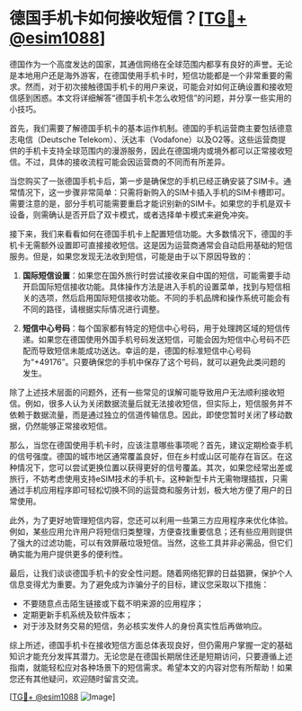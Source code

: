 # 德国手机卡如何接收短信？[[TG💪+ @esim1088](https://t.me/s/esim1088)]

德国作为一个高度发达的国家，其通信网络在全球范围内都享有良好的声誉。无论是本地用户还是海外游客，在德国使用手机卡时，短信功能都是一个非常重要的需求。然而，对于初次接触德国手机卡的用户来说，可能会对如何正确设置和接收短信感到困惑。本文将详细解答“德国手机卡怎么收短信”的问题，并分享一些实用的小技巧。

首先，我们需要了解德国手机卡的基本运作机制。德国的手机运营商主要包括德意志电信（Deutsche Telekom）、沃达丰（Vodafone）以及O2等。这些运营商提供的手机卡支持全球范围内的漫游服务，因此在德国境内或境外都可以正常接收短信。不过，具体的接收流程可能会因运营商的不同而有所差异。

当您购买了一张德国手机卡后，第一步是确保您的手机已经正确安装了SIM卡。通常情况下，这一步骤非常简单：只需将新购入的SIM卡插入手机的SIM卡槽即可。需要注意的是，部分手机可能需要重启才能识别新的SIM卡。如果您的手机是双卡设备，则需确认是否开启了双卡模式，或者选择单卡模式来避免冲突。

接下来，我们来看看如何在德国手机卡上配置短信功能。大多数情况下，德国的手机卡无需额外设置即可直接接收短信。这是因为运营商通常会自动启用基础的短信服务。但是，如果您发现无法收到短信，可能是由于以下原因导致的：

1. **国际短信设置**：如果您在国外旅行时尝试接收来自中国的短信，可能需要手动开启国际短信接收功能。具体操作方法是进入手机的设置菜单，找到与短信相关的选项，然后启用国际短信接收功能。不同的手机品牌和操作系统可能会有不同的路径，请根据实际情况进行调整。
   
2. **短信中心号码**：每个国家都有特定的短信中心号码，用于处理跨区域的短信传递。如果您在德国使用外国手机号码发送短信，可能会因为短信中心号码不匹配而导致短信未能成功送达。幸运的是，德国的标准短信中心号码为“+49176”。只要确保您的手机中保存了这个号码，就可以避免此类问题的发生。

除了上述技术层面的问题外，还有一些常见的误解可能导致用户无法顺利接收短信。例如，很多人认为关闭数据流量后就无法接收短信，但实际上，短信服务并不依赖于数据流量，而是通过独立的信道传输信息。因此，即使您暂时关闭了移动数据，仍然能够正常接收短信。

那么，当您在德国使用手机卡时，应该注意哪些事项呢？首先，建议定期检查手机的信号强度。德国的城市地区通常覆盖良好，但在乡村或山区可能存在盲区。在这种情况下，您可以尝试更换位置以获得更好的信号覆盖。其次，如果您经常出差或旅行，不妨考虑使用支持eSIM技术的手机卡。这种新型卡片无需物理插拔，只需通过手机应用程序即可轻松切换不同的运营商和服务计划，极大地方便了用户的日常使用。

此外，为了更好地管理短信内容，您还可以利用一些第三方应用程序来优化体验。例如，某些应用允许用户将短信归类整理，方便查找重要信息；还有些应用则提供了强大的过滤功能，可以有效屏蔽垃圾短信。当然，这些工具并非必需品，但它们确实能为用户提供更多的便利性。

最后，让我们谈谈德国手机卡的安全性问题。随着网络犯罪的日益猖獗，保护个人信息变得尤为重要。为了避免成为诈骗分子的目标，建议您采取以下措施：
- 不要随意点击陌生链接或下载不明来源的应用程序；
- 定期更新手机系统及软件版本；
- 对于涉及财务交易的短信，务必核实发件人的身份真实性后再做响应。

综上所述，德国手机卡在接收短信方面总体表现良好，但仍需用户掌握一定的基础知识才能充分发挥其潜力。无论您是在德国长期居住还是短期访问，只要遵循上述指南，就能轻松应对各种场景下的短信需求。希望本文的内容对您有所帮助！如果您还有其他疑问，欢迎随时留言交流。

[[TG💪+ @esim1088](https://t.me/s/esim1088) ![Image](https://i.postimg.cc/4NQfJmqS/Snipaste-2025-05-13-00-14-12.png)]